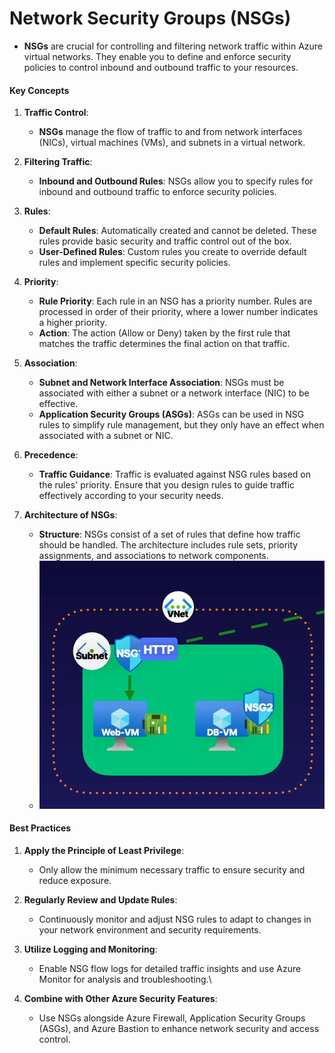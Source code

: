 # Network Security Groups (NSGs)

- **NSGs** are crucial for controlling and filtering network traffic within Azure virtual networks. They enable you to define and enforce security policies to control inbound and outbound traffic to your resources.

#### Key Concepts

1. **Traffic Control**:
    - **NSGs** manage the flow of traffic to and from network interfaces (NICs), virtual machines (VMs), and subnets in a virtual network.

2. **Filtering Traffic**:
    - **Inbound and Outbound Rules**: NSGs allow you to specify rules for inbound and outbound traffic to enforce security policies.

3. **Rules**:
    - **Default Rules**: Automatically created and cannot be deleted. These rules provide basic security and traffic control out of the box.
    - **User-Defined Rules**: Custom rules you create to override default rules and implement specific security policies.

4. **Priority**:
    - **Rule Priority**: Each rule in an NSG has a priority number. Rules are processed in order of their priority, where a lower number indicates a higher priority.
    - **Action**: The action (Allow or Deny) taken by the first rule that matches the traffic determines the final action on that traffic.

5. **Association**:
    - **Subnet and Network Interface Association**: NSGs must be associated with either a subnet or a network interface (NIC) to be effective.
    - **Application Security Groups (ASGs)**: ASGs can be used in NSG rules to simplify rule management, but they only have an effect when associated with a subnet or NIC.

6. **Precedence**:
    - **Traffic Guidance**: Traffic is evaluated against NSG rules based on the rules' priority. Ensure that you design rules to guide traffic effectively according to your security needs.

7. **Architecture of NSGs**:
    - **Structure**: NSGs consist of a set of rules that define how traffic should be handled. The architecture includes rule sets, priority assignments, and associations to network components.
    - ![](../assets/NSGs_Arch.png)
    

#### Best Practices

1. **Apply the Principle of Least Privilege**:
    - Only allow the minimum necessary traffic to ensure security and reduce exposure.

2. **Regularly Review and Update Rules**:
    - Continuously monitor and adjust NSG rules to adapt to changes in your network environment and security requirements.

3. **Utilize Logging and Monitoring**:
    - Enable NSG flow logs for detailed traffic insights and use Azure Monitor for analysis and troubleshooting.\

4. **Combine with Other Azure Security Features**:
    - Use NSGs alongside Azure Firewall, Application Security Groups (ASGs), and Azure Bastion to enhance network security and access control.